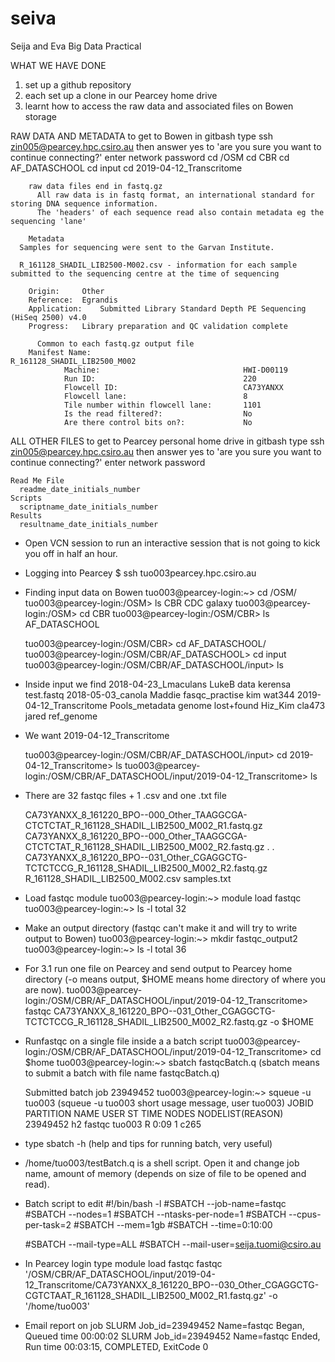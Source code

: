 # seiva
Seija and Eva Big Data Practical



WHAT WE HAVE DONE
  1. set up a github repository
  2. each set up a clone in our Pearcey home drive
  3. learnt how to access the raw data and associated files on Bowen storage

 RAW DATA AND METADATA
  to get to Bowen
        in gitbash type ssh zin005@pearcey.hpc.csiro.au then answer yes to 'are you sure you want to continue connecting?'
        enter network password
        cd /OSM
        cd CBR
        cd AF_DATASCHOOL
        cd input
        cd 2019-04-12_Transcritome
        
        raw data files end in fastq.gz
          All raw data is in fastq format, an international standard for storing DNA sequence information.
          The 'headers' of each sequence read also contain metadata eg the sequencing 'lane'
        
        Metadata
	  Samples for sequencing were sent to the Garvan Institute.
          
	  R_161128_SHADIL_LIB2500-M002.csv - information for each sample submitted to the sequencing centre at the time of sequencing
		
		Origin:		Other
		Reference:	Egrandis
		Application:	Submitted Library Standard Depth PE Sequencing (HiSeq 2500) v4.0
		Progress:	Library preparation and QC validation complete
	        
          Common to each fastq.gz output file
		Manifest Name:                          R_161128_SHADIL_LIB2500_M002
                Machine:                                HWI-D00119
                Run ID:                                 220
                Flowcell ID:                            CA73YANXX
                Flowcell lane:                          8
                Tile number within flowcell lane:       1101
                Is the read filtered?:                  No
                Are there control bits on?:             No        
    
ALL OTHER FILES
  to get to Pearcey personal home drive
      in gitbash type ssh zin005@pearcey.hpc.csiro.au then answer yes to 'are you sure you want to continue connecting?'
        enter network password 
    
    Read Me File
      readme_date_initials_number
    Scripts
      scriptname_date_initials_number      
    Results
      resultname_date_initials_number
     
- Open VCN session to run an interactive session that is not going to kick you off in half an hour. 

- Logging into Pearcey
	$ ssh tuo003pearcey.hpc.csiro.au

- Finding input data on Bowen
	tuo003@pearcey-login:~> cd /OSM/
	tuo003@pearcey-login:/OSM> ls
	CBR  CDC  galaxy
	tuo003@pearcey-login:/OSM> cd CBR
	tuo003@pearcey-login:/OSM/CBR> ls
	AF_DATASCHOOL

	tuo003@pearcey-login:/OSM/CBR> cd AF_DATASCHOOL/
	tuo003@pearcey-login:/OSM/CBR/AF_DATASCHOOL> cd input
	tuo003@pearcey-login:/OSM/CBR/AF_DATASCHOOL/input> ls

- Inside input we find
	2018-04-23_Lmaculans     LukeB           data            kerensa     test.fastq
	2018-05-03_canola        Maddie          fasqc_practise  kim         wat344
	2019-04-12_Transcritome  Pools_metadata  genome          lost+found
	Hiz_Kim                  cla473          jared           ref_genome

- We want 2019-04-12_Transcritome

	tuo003@pearcey-login:/OSM/CBR/AF_DATASCHOOL/input> cd 2019-04-12_Transcritome> ls
	tuo003@pearcey-login:/OSM/CBR/AF_DATASCHOOL/input/2019-04-12_Transcritome> ls

- There are 32 fastqc files + 1 .csv and one .txt file

	CA73YANXX_8_161220_BPO--000_Other_TAAGGCGA-CTCTCTAT_R_161128_SHADIL_LIB2500_M002_R1.fastq.gz
	CA73YANXX_8_161220_BPO--000_Other_TAAGGCGA-CTCTCTAT_R_161128_SHADIL_LIB2500_M002_R2.fastq.gz
	.
	.
	CA73YANXX_8_161220_BPO--031_Other_CGAGGCTG-TCTCTCCG_R_161128_SHADIL_LIB2500_M002_R2.fastq.gz
	R_161128_SHADIL_LIB2500_M002.csv
	samples.txt

- Load fastqc module
	tuo003@pearcey-login:~> module load fastqc
	tuo003@pearcey-login:~> ls -l
	total 32

- Make an output directory (fastqc can't make it and will try to write output to Bowen)
	tuo003@pearcey-login:~> mkdir fastqc_output2
	tuo003@pearcey-login:~> ls -l
	total 36


- For 3.1 run one file on Pearcey and send output to Pearcey home directory (-o means output, $HOME means home directory of where you are now).
	tuo003@pearcey-login:/OSM/CBR/AF_DATASCHOOL/input/2019-04-12_Transcritome> fastqc 
CA73YANXX_8_161220_BPO--031_Other_CGAGGCTG-TCTCTCCG_R_161128_SHADIL_LIB2500_M002_R2.fastq.gz -o $HOME

- Runfastqc on a single file inside a a batch script
	tuo003@pearcey-login:/OSM/CBR/AF_DATASCHOOL/input/2019-04-12_Transcritome> cd $home
	tuo003@pearcey-login:~> sbatch fastqcBatch.q  (sbatch means to submit a batch with file name fastqcBatch.q)

	Submitted batch job 23949452
	tuo003@pearcey-login:~> squeue -u tuo003  (squeue -u tuo003 short usage message, user tuo003) 
             JOBID PARTITION     NAME     USER ST       TIME  NODES NODELIST(REASON)
          23949452        h2   fastqc   tuo003  R       0:09      1 c265

- type sbatch -h (help and tips for running batch, very useful)

- /home/tuo003/testBatch.q is a shell script. Open it and change job name, amount of memory (depends on size of file to be opened and read).

- Batch script to edit
	#!/bin/bash -l
	#SBATCH --job-name=fastqc
	#SBATCH --nodes=1
	#SBATCH --ntasks-per-node=1
	#SBATCH --cpus-per-task=2
	#SBATCH --mem=1gb
	#SBATCH --time=0:10:00

	#SBATCH --mail-type=ALL
	#SBATCH --mail-user=seija.tuomi@csiro.au

- In Pearcey login type 
	module load fastqc
	fastqc '/OSM/CBR/AF_DATASCHOOL/input/2019-04-12_Transcritome/CA73YANXX_8_161220_BPO--030_Other_CGAGGCTG-	
CGTCTAAT_R_161128_SHADIL_LIB2500_M002_R1.fastq.gz' -o '/home/tuo003'

- Email report on job
	SLURM Job_id=23949452 Name=fastqc Began, Queued time 00:00:02
	SLURM Job_id=23949452 Name=fastqc Ended, Run time 00:03:15, COMPLETED, ExitCode 0  
